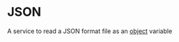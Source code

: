 JSON
====================

A service to read a JSON format file as an [object](https://opendatadsl.atlassian.net/wiki/spaces/DOCUMENTAT/pages/2719912/Object) variable
